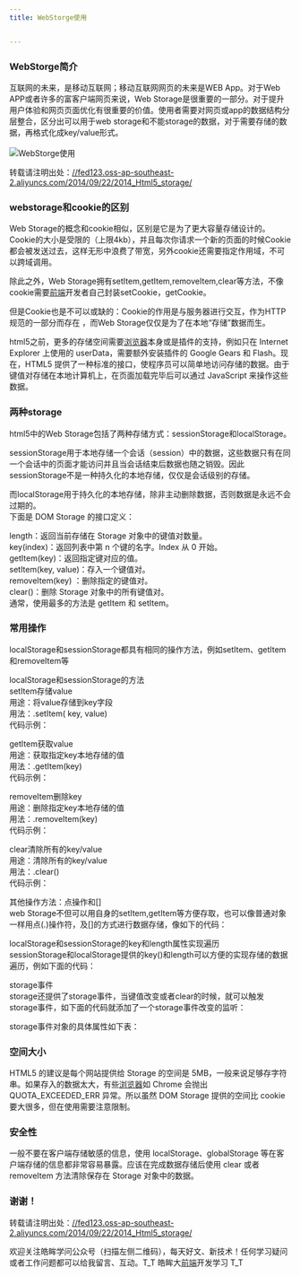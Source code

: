 ```yaml
---
title: WebStorge使用


---
```

  


### [][1]WebStorge简介

互联网的未来，是移动互联网；移动互联网网页的未来是WEB App。对于Web APP或者许多的富客户端网页来说，Web Storage是很重要的一部分。对于提升用户体验和网页页面优化有很重要的价值。使用者需要对网页或app的数据结构分层整合，区分出可以用于web storage和不能storage的数据，对于需要存储的数据，再格式化成key/value形式。  
<a></a>  
![WebStorge使用][2]

转载请注明出处：<a href="//fed123.oss-ap-southeast-2.aliyuncs.com/2014/09/22/2014_Html5_storage/" target="_blank" rel="external">//fed123.oss-ap-southeast-2.aliyuncs.com/2014/09/22/2014_Html5_storage/</a>

### [][3]webstorage和cookie的区别

Web Storage的概念和cookie相似，区别是它是为了更大容量存储设计的。Cookie的大小是受限的（上限4kb），并且每次你请求一个新的页面的时候Cookie都会被发送过去，这样无形中浪费了带宽，另外cookie还需要指定作用域，不可以跨域调用。

除此之外，Web Storage拥有setItem,getItem,removeItem,clear等方法，不像cookie需要[前端](https://www.w3cdoc.com)开发者自己封装setCookie，getCookie。

但是Cookie也是不可以或缺的：Cookie的作用是与服务器进行交互，作为HTTP规范的一部分而存在 ，而Web Storage仅仅是为了在本地“存储”数据而生。

html5之前，更多的存储空间需要[浏览器](https://www.w3cdoc.com)本身或是插件的支持，例如只在 Internet Explorer 上使用的 userData，需要额外安装插件的 Google Gears 和 Flash。现在，HTML5 提供了一种标准的接口，使程序员可以简单地访问存储的数据。由于键值对存储在本地计算机上，在页面加载完毕后可以通过 JavaScript 来操作这些数据。

### [][4]两种storage

html5中的Web Storage包括了两种存储方式：sessionStorage和localStorage。

sessionStorage用于本地存储一个会话（session）中的数据，这些数据只有在同一个会话中的页面才能访问并且当会话结束后数据也随之销毁。因此sessionStorage不是一种持久化的本地存储，仅仅是会话级别的存储。

而localStorage用于持久化的本地存储，除非主动删除数据，否则数据是永远不会过期的。  
下面是 DOM Storage 的接口定义：

length：返回当前存储在 Storage 对象中的键值对数量。  
key(index)：返回列表中第 n 个键的名字。Index 从 0 开始。  
getItem(key)：返回指定键对应的值。  
setItem(key, value)：存入一个键值对。  
removeItem(key) ：删除指定的键值对。  
clear()：删除 Storage 对象中的所有键值对。  
通常，使用最多的方法是 getItem 和 setItem。

### [][5]常用操作

localStorage和sessionStorage都具有相同的操作方法，例如setItem、getItem和removeItem等

localStorage和sessionStorage的方法  
setItem存储value  
用途：将value存储到key字段  
用法：.setItem( key, value)  
代码示例：

getItem获取value  
用途：获取指定key本地存储的值  
用法：.getItem(key)  
代码示例：

removeItem删除key  
用途：删除指定key本地存储的值  
用法：.removeItem(key)  
代码示例：

clear清除所有的key/value  
用途：清除所有的key/value  
用法：.clear()  
代码示例：

其他操作方法：点操作和[]  
web Storage不但可以用自身的setItem,getItem等方便存取，也可以像普通对象一样用点(.)操作符，及[]的方式进行数据存储，像如下的代码：

localStorage和sessionStorage的key和length属性实现遍历  
sessionStorage和localStorage提供的key()和length可以方便的实现存储的数据遍历，例如下面的代码：

storage事件  
storage还提供了storage事件，当键值改变或者clear的时候，就可以触发storage事件，如下面的代码就添加了一个storage事件改变的监听：

storage事件对象的具体属性如下表：

### [][6]空间大小

HTML5 的建议是每个网站提供给 Storage 的空间是 5MB，一般来说足够存字符串。如果存入的数据太大，有些[浏览器](https://www.w3cdoc.com)如 Chrome 会抛出 QUOTA\_EXCEEDED\_ERR 异常。所以虽然 DOM Storage 提供的空间比 cookie 要大很多，但在使用需要注意限制。

### [][7]安全性

一般不要在客户端存储敏感的信息，使用 localStorage、globalStorage 等在客户端存储的信息都非常容易暴露。应该在完成数据存储后使用 clear 或者 removeItem 方法清除保存在 Storage 对象中的数据。

### [][8]谢谢！

转载请注明出处：<a href="//fed123.oss-ap-southeast-2.aliyuncs.com/2014/09/22/2014_Html5_storage/" target="_blank" rel="external">//fed123.oss-ap-southeast-2.aliyuncs.com/2014/09/22/2014_Html5_storage/</a>

欢迎关注皓眸学问公众号（扫描左侧二维码），每天好文、新技术！任何学习疑问或者工作问题都可以给我留言、互动。T\_T 皓眸大[前端](https://www.w3cdoc.com)开发学习 T\_T

 [1]: //fed123.oss-ap-southeast-2.aliyuncs.com/2014/09/22/2014_Html5_storage/#WebStorge简介 "WebStorge简介"
 [2]: //fed123.oss-ap-southeast-2.aliyuncs.com/wp-content/uploads/2017/08/storage.jpg
 [3]: //fed123.oss-ap-southeast-2.aliyuncs.com/2014/09/22/2014_Html5_storage/#webstorage和cookie的区别 "webstorage和cookie的区别"
 [4]: //fed123.oss-ap-southeast-2.aliyuncs.com/2014/09/22/2014_Html5_storage/#两种storage "两种storage"
 [5]: //fed123.oss-ap-southeast-2.aliyuncs.com/2014/09/22/2014_Html5_storage/#常用操作 "常用操作"
 [6]: //fed123.oss-ap-southeast-2.aliyuncs.com/2014/09/22/2014_Html5_storage/#空间大小 "空间大小"
 [7]: //fed123.oss-ap-southeast-2.aliyuncs.com/2014/09/22/2014_Html5_storage/#安全性 "安全性"
 [8]: //fed123.oss-ap-southeast-2.aliyuncs.com/2014/09/22/2014_Html5_storage/#谢谢！ "谢谢！"
